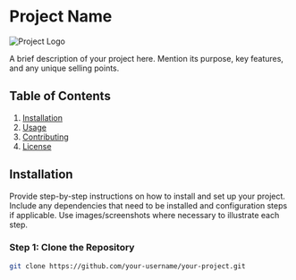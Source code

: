 # Project Name

![Project Logo](https://example.com/logo.png)

A brief description of your project here. Mention its purpose, key features, and any unique selling points.

## Table of Contents

1. [Installation](#installation)
2. [Usage](#usage)
3. [Contributing](#contributing)
4. [License](#license)

## Installation

Provide step-by-step instructions on how to install and set up your project. Include any dependencies that need to be installed and configuration steps if applicable. Use images/screenshots where necessary to illustrate each step.

### Step 1: Clone the Repository

```bash
git clone https://github.com/your-username/your-project.git
